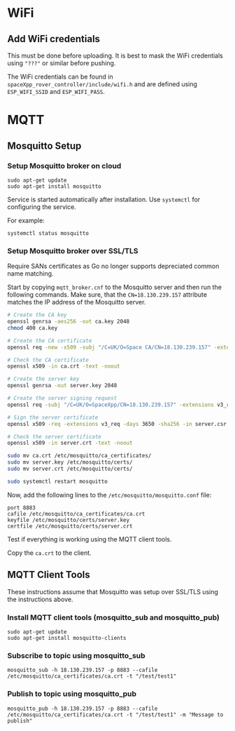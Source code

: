 # WiFi

## Add WiFi credentials

This must be done before uploading. It is best to mask the WiFi credentials using `"???"` or similar before pushing.

The WiFi credentials can be found in `spaceXpp_rover_controller/include/wifi.h` and are defined using `ESP_WIFI_SSID` and `ESP_WIFI_PASS`.

# MQTT

## Mosquitto Setup

### Setup Mosquitto broker on cloud

```
sudo apt-get update
sudo apt-get install mosquitto
```

Service is started automatically after installation. Use `systemctl` for configuring the service.

For example:
```
systemctl status mosquitto
```

### Setup Mosquitto broker over SSL/TLS

Require SANs certificates as Go no longer supports depreciated common name matching.

Start by copying `mqtt_broker.cnf` to the Mosquitto server and then run the following commands. Make sure, that the `CN=18.130.239.157` attribute matches the IP address of the Mosquitto server.

```bash
# Create the CA key
openssl genrsa -aes256 -out ca.key 2048
chmod 400 ca.key

# Create the CA certificate
openssl req -new -x509 -subj "/C=UK/O=Space CA/CN=18.130.239.157" -extensions v3_ca -days 3650 -key ca.key -sha256 -out ca.crt -config mqtt_broker.cnf

# Check the CA certificate
openssl x509 -in ca.crt -text -noout

# Create the server key
openssl genrsa -out server.key 2048

# Create the server signing request
openssl req -subj "/C=UK/O=SpaceXpp/CN=18.130.239.157" -extensions v3_req -sha256 -new -key server.key -out server.csr

# Sign the server certificate
openssl x509 -req -extensions v3_req -days 3650 -sha256 -in server.csr -CA ca.crt -CAkey ca.key -CAcreateserial -out server.crt -extfile mqtt_broker.cnf

# Check the server certificate
openssl x509 -in server.crt -text -noout

sudo mv ca.crt /etc/mosquitto/ca_certificates/
sudo mv server.key /etc/mosquitto/certs/
sudo mv server.crt /etc/mosquitto/certs/

sudo systemctl restart mosquitto
```

Now, add the following lines to the `/etc/mosquitto/mosquitto.conf` file:

```
port 8883
cafile /etc/mosquitto/ca_certificates/ca.crt
keyfile /etc/mosquitto/certs/server.key
certfile /etc/mosquitto/certs/server.crt
```

Test if everything is working using the MQTT client tools.

Copy the `ca.crt` to the client.

## MQTT Client Tools

These instructions assume that Mosquitto was setup over SSL/TLS using the instructions above.

### Install MQTT client tools (mosquitto_sub and mosquitto_pub)

```
sudo apt-get update
sudo apt-get install mosquitto-clients
```

### Subscribe to topic using mosquitto_sub

```
mosquitto_sub -h 18.130.239.157 -p 8883 --cafile /etc/mosquitto/ca_certificates/ca.crt -t "/test/test1"
```

### Publish to topic using mosquitto_pub

```
mosquitto_pub -h 18.130.239.157 -p 8883 --cafile /etc/mosquitto/ca_certificates/ca.crt -t "/test/test1" -m "Message to publish"
```
